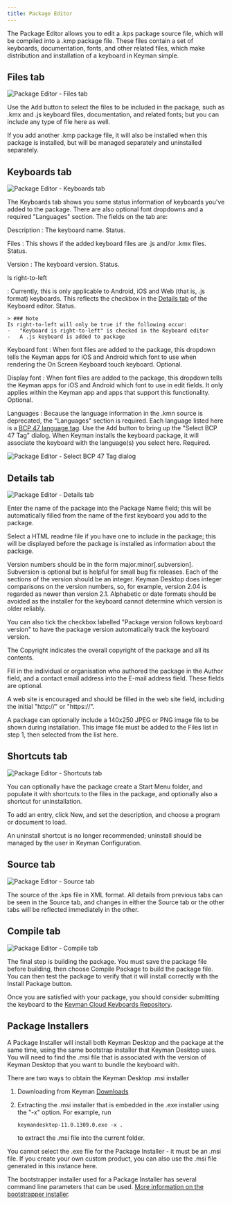 ```yaml
---
title: Package Editor
---
```


The Package Editor allows you to edit a .kps package source file, which
will be compiled into a .kmp package file. These files contain a set of
keyboards, documentation, fonts, and other related files, which make
distribution and installation of a keyboard in Keyman simple.

## Files tab

![Package Editor - Files tab](/cdn/dev/img/developer/120/ui/frmPackageEditor_Files.png)

Use the <kbd>Add</kbd> button to select the files to
be included in the package, such as .kmx and .js keyboard files,
documentation, and related fonts; but you can include any type of file
here as well.

If you add another .kmp package file, it will also be installed when
this package is installed, but will be managed separately and
uninstalled separately.

## Keyboards tab

![Package Editor - Keyboards tab](/cdn/dev/img/developer/120/ui/frmPackageEditor_Keyboards.png)

The Keyboards tab shows you some status information of keyboards you've
added to the package. There are also optional font dropdowns and a
required "Languages" section. The fields on the tab are:

Description
:   The keyboard name. Status.

Files
:   This shows if the added keyboard files are .js and/or .kmx files.
    Status.

Version
:   The keyboard version. Status.

Is right-to-left

:   Currently, this is only applicable to Android, iOS and Web (that is,
    .js format) keyboards. This reflects the checkbox in the [Details tab](./keyboard-editor#details-fields) 
    of the Keyboard editor.
    Status.

    > ### Note
    Is right-to-left will only be true if the following occur:
    -   "Keyboard is right-to-left" is checked in the Keyboard editor
    -   A .js keyboard is added to package

Keyboard font
:   When font files are added to the package, this dropdown tells the
    Keyman apps for iOS and Android which font to use when rendering the
    On Screen Keyboard touch keyboard. Optional.

Display font
:   When font files are added to the package, this dropdown tells the
    Keyman apps for iOS and Android which font to use in edit fields. It
    only applies within the Keyman app and apps that support this
    functionality. Optional.

Languages
:   Because the language information in the .kmn source is deprecated,
    the "Languages" section is required. Each language listed here is a
    [BCP 47 language tag](../reference/bcp-47). Use the
    <kbd>Add</kbd> button to bring up the "Select
    BCP 47 Tag" dialog. When Keyman installs the keyboard package, it
    will associate the keyboard with the language(s) you select here.
    Required.

![Package Editor - Select BCP 47 Tag dialog](/cdn/dev/img/developer/120/ui/frmPackageEditor_Select_BCP_47_Tag.png)

## Details tab

![Package Editor - Details tab](/cdn/dev/img/developer/120/ui/frmPackageEditor_Details.png)

Enter the name of the package into the Package Name field; this will be
automatically filled from the name of the first keyboard you add to the
package.

Select a HTML readme file if you have one to include in the package;
this will be displayed before the package is installed as information
about the package.

Version numbers should be in the form major.minor\[.subversion\].
Subversion is optional but is helpful for small bug fix releases. Each
of the sections of the version should be an integer. Keyman Desktop does
integer comparisons on the version numbers, so, for example, version
2.04 is regarded as newer than version 2.1. Alphabetic or date formats
should be avoided as the installer for the keyboard cannot determine
which version is older reliably.

You can also tick the checkbox labelled "Package version follows
keyboard version" to have the package version automatically track the
keyboard version.

The Copyright indicates the overall copyright of the package and all its
contents.

Fill in the individual or organisation who authored the package in the
Author field, and a contact email address into the E-mail address field.
These fields are optional.

A web site is encouraged and should be filled in the web site field,
including the initial "http://" or "https://".

A package can optionally include a 140x250 JPEG or PNG image file to be
shown during installation. This image file must be added to the Files
list in step 1, then selected from the list here.

## Shortcuts tab

![Package Editor - Shortcuts tab](/cdn/dev/img/developer/120/ui/frmPackageEditor_Shortcuts.png)

You can optionally have the package create a Start Menu folder, and
populate it with shortcuts to the files in the package, and optionally
also a shortcut for uninstallation.

To add an entry, click New, and set the description, and choose a
program or document to load.

An uninstall shortcut is no longer recommended; uninstall should be
managed by the user in Keyman Configuration.

## Source tab

![Package Editor - Source tab](/cdn/dev/img/developer/120/ui/frmPackageEditor_Source.png)

The source of the .kps file in XML format. All details from previous
tabs can be seen in the Source tab, and changes in either the Source tab
or the other tabs will be reflected immediately in the other.

## Compile tab

![Package Editor - Compile tab](/cdn/dev/img/developer/120/ui/frmPackageEditor_Build.png)

The final step is building the package. You must save the package file
before building, then choose Compile Package to build the package file.
You can then test the package to verify that it will install correctly
with the Install Package button.

Once you are satisfied with your package, you should consider submitting
the keyboard to the [Keyman Cloud Keyboards Repository](/developer/keyboards/).

## Package Installers

A Package Installer will install both Keyman Desktop and the package at
the same time, using the same bootstrap installer that Keyman Desktop
uses. You will need to find the .msi file that is associated with the
version of Keyman Desktop that you want to bundle the keyboard with.

There are two ways to obtain the Keyman Desktop .msi installer

1.  Downloading from Keyman
    [Downloads](https://downloads.keyman.com/windows/)

2.  Extracting the .msi installer that is embedded in the .exe installer
    using the "-x" option. For example, run

    ``` clike
    keymandesktop-11.0.1309.0.exe -x .
    ```

    to extract the .msi file into the current folder.

You cannot select the .exe file for the Package Installer - it must be
an .msi file. If you create your own custom product, you can also use
the .msi file generated in this instance here.

The bootstrapper installer used for a Package Installer has several
command line parameters that can be used. [More information on the bootstrapper installer](../reference/tools/setup).
